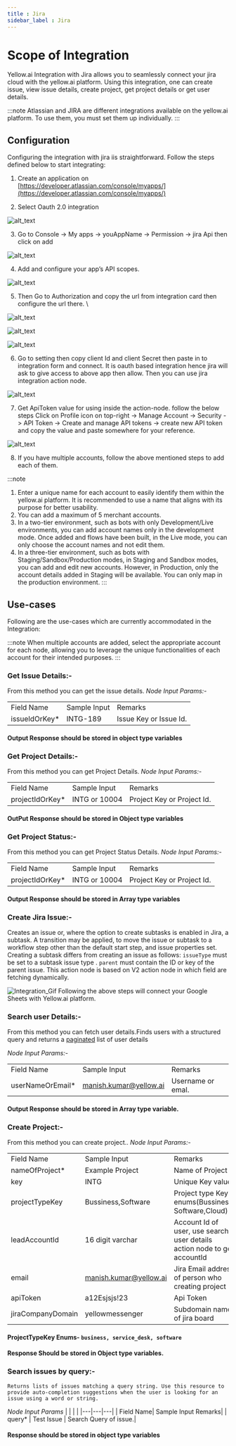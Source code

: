```yaml
---
title : Jira
sidebar_label : Jira
---
```


# Scope of Integration
Yellow.ai Integration with Jira allows you to seamlessly connect your jira cloud with the yellow.ai platform. Using this integration, one can create issue, view issue details, create project, get project details or get user details.

:::note
Atlassian and JIRA are different integrations available on the yellow.ai platform. To use them, you must set them up individually.
:::

## Configuration

Configuring the integration with jira iis straightforward. Follow the steps defined below to start integrating:

1. Create an application on [https://developer.atlassian.com/console/myapps/](https://developer.atlassian.com/console/myapps/)

2. Select Oauth 2.0 integration 

![alt_text](https://cdn.yellowmessenger.com/TGZ0kqG4h79e1658993552653.png "image_tooltip")

3. Go to Console -> My apps -> youAppName -> Permission -> jira Api  then click on add  

![alt_text](https://cdn.yellowmessenger.com/7iSCsKEKczOD1658993957398.png "image_tooltip")

4. Add and configure your app’s API scopes.



![alt_text](https://cdn.yellowmessenger.com/7iSCsKEKczOD1658993957398.png "image_tooltip")

5. Then Go to Authorization and copy the url from integration card then configure the url there. \

![alt_text](https://cdn.yellowmessenger.com/7CvlfU4omlpP1658994104038.png "image_tooltip")


![alt_text](https://cdn.yellowmessenger.com/rt9Dk704U1r31658994142607.png "image_tooltip")

![alt_text](https://cdn.yellowmessenger.com/mSWay36LfoOU1658994204859.png "image_tooltip")

6. Go to setting then copy client Id and client Secret then paste in to integration form and connect. It is oauth based integration hence jira will ask to give access to above app then allow. Then you can use jira integration action node.


![alt_text](https://cdn.yellowmessenger.com/KJI6MKPEM00A1658994256776.png "image_tooltip")

7. Get ApiToken value for using inside the action-node. follow the below steps
   Click on Profile icon on top-right -> Manage Account -> Security -> API Token -> Create and manage API tokens -> create new API token and copy the value and paste somewhere for your reference. 

![alt_text](https://cdn.yellowmessenger.com/egTVdRkrWqwu1659068555096.png "image_tooltip")

8. If you have multiple accounts, follow the above mentioned steps to add each of them.

:::note
1. Enter a unique name for each account to easily identify them within the yellow.ai platform. It is recommended to use a name that aligns with its purpose for better usability. 
2. You can add a maximum of 5 merchant accounts.
3. In a two-tier environment, such as bots with only Development/Live environments, you can add account names only in the development mode. Once added and flows have been built, in the Live mode, you can only choose the account names and not edit them.
4. In a three-tier environment, such as bots with Staging/Sandbox/Production modes, in Staging and Sandbox modes, you can add and edit new accounts. However, in Production, only the account details added in Staging will be available. You can only map in the production environment.
:::

## Use-cases 
Following are the use-cases which are currently accommodated in the Integration:

:::note
When multiple accounts are added, select the appropriate account for each node, allowing you to leverage the unique functionalities of each account for their intended purposes.
:::


### Get Issue Details:-  
  From this method you can get the issue details. 
 _Node Input Params:-_                        

|  |  |  |
|---|---|---|
| Field Name | Sample Input | Remarks|
| issueIdOrKey* | INTG-189 | Issue Key or Issue Id.|

#### Output Response should be stored in object type variables 


### Get Project Details:-
 From this method you can get Project Details.
 _Node Input Params:-_

|  |  |  |
|---|---|---|
| Field Name| Sample Input| Remarks|
| projectIdOrKey* | INTG or 10004 | Project Key or Project Id.|

  #### OutPut Response should be stored in Object  type variables

### Get Project Status:-
   From this method you can get Project Status Details.
  _Node Input Params:-_ 

 |  |  |  |
|---|---|---|
| Field Name| Sample Input| Remarks|
| projectIdOrKey* | INTG or 10004 | Project Key or Project Id.|

  #### Output Response should be stored in Array type variables



### Create Jira Issue:- 
Creates an issue or, where the option to create subtasks is enabled in Jira, a subtask. A transition may be applied, to move the issue or subtask to a workflow step other than the default start step, and issue properties set.
    Creating a subtask differs from creating an issue as follows:
    `issueType` must be set to a subtask issue type .
    `parent` must contain the ID or key of the parent issue.
    This action node is based on V2 action node in which field are fetching dynamically.
   
  ![Integration_Gif](https://cdn.yellowmessenger.com/E65lUhBYmzg41659070058326.gif)
  Following the above steps will connect your Google Sheets with Yellow.ai platform.

### Search user Details:-
  From this method you can fetch user details.Finds users with a structured query and returns a [paginated](https://developer.atlassian.com/cloud/jira/platform/rest/v3/intro/#pagination) list of user details

_Node Input Params:-_

|  |  |  |
|---|---|---|
| Field Name| Sample Input| Remarks|
| userNameOrEmail*| manish.kumar@yellow.ai| Username or emal.|

#### Output Response should be stored in Array type variable.

### Create Project:- 
   From this method you can create project..
  _Node Input Params:-_ 

|  |  |  |
|---|---|---|
| Field Name | Sample Input | Remarks |
| nameOfProject* | Example Project | Name of Project |
| key| INTG| Unique Key value |
| projectTypeKey| Bussiness,Software | Project type Key enums(Bussiness, Software,Cloud)|
| leadAccountId| 16 digit varchar | Account Id of user, use search user details action node to get accountId|
| email | manish.kumar@yellow.ai | Jira Email address of person who creating project|
| apiToken| a12Esjsjs!23| Api Token|
| jiraCompanyDomain| yellowmessenger| Subdomain name of jira board|

 #### ProjectTypeKey Enums- `business, service_desk, software`
 #### Response Should be stored in Object type variables.



### Search issues by query:- 
    Returns lists of issues matching a query string. Use this resource to provide auto-completion suggestions when the user is looking for an issue using a word or string.

_Node Input Params_
|  |  |  |
|---|---|---|
| Field Name| Sample Input Remarks|
| query* | Test Issue | Search Query of issue.|

 #### Response should be stored in object type variables


